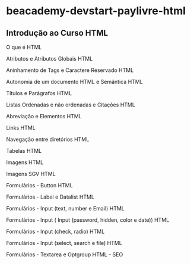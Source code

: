 # beacademy-devstart-paylivre-html <br>

## Introdução ao Curso HTML 
O que é HTML<br>

 Atributos e Atributos Globais HTML <br>

 Aninhamento de Tags e Caractere Reservado HTML <br>

 Autonomia de um documento HTML e Semântica HTML <br>

 Títulos e Parágrafos HTML <br>

 Listas Ordenadas e não ordenadas e Citações HTML <br>

 Abreviação e Elementos HTML <br>

 Links HTML <br>
 
 Navegação entre diretórios HTML <br>
  
 Tabelas HTML <br>
  
Imagens HTML <br>
  
Imagens SGV HTML <br>

Formulários - Button HTML <br>

Formulários - Label e Datalist HTML <br>

Formulários - Input (text, number e Email) HTML <br>

Formulários - Input ( Input (password, hidden, color e date)) HTML <br>

Formulários - Input (check, radio) HTML <br>

Formulários - Input (select, search e file) HTML <br> 

Formulários - Textarea e Optgroup HTML - SEO